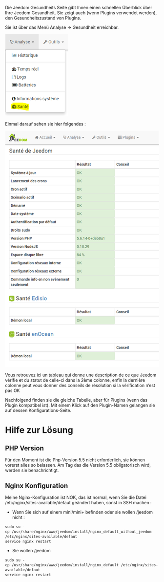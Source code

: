 Die Jeedom Gesundheits Seite gibt Ihnen einen schnellen Überblick über Ihre Jeedom Gesundheit. Sie zeigt auch (wenn Plugins verwendet werden), den Gesundheitszustand von Plugins.

Sie ist über das Menü Analyse → Gesundheit erreichbar.

![](../images/health1.png)

Einmal darauf sehen sie hier folgendes :

![](../images/health2.png)

Vous retrouvez ici un tableau qui donne une description de ce que Jeedom vérifie et du statut de celle-ci dans la 2ème colonne, enfin la dernière colonne peut vous donner des conseils de résolution si la vérification n’est pas OK

Nachfolgend finden sie die gleiche Tabelle, aber für Plugins (wenn das Plugin kompatibel ist). Mit einem Klick auf den Plugin-Namen gelangen sie auf dessen Konfigurations-Seite.

Hilfe zur Lösung
================

PHP Version
-----------

Für den Moment ist die Php-Version 5.5 nicht erforderlich, sie können vorerst alles so belassen. Am Tag das die Version 5.5 obligatorisch wird, werden sie benachrichtigt.

Nginx Konfiguration
-------------------

Meine Nginx-Konfiguration ist NOK, das ist normal, wenn Sie die Datei /etc/nginx/sites-available/defaut geändert haben, sonst in SSH machen :

-   Wenn Sie sich auf einem mini/mini+ befinden oder sie wollen /jeedom nicht :

<!-- -->

    sudo su -
    cp /usr/share/nginx/www/jeedom/install/nginx_default_without_jeedom /etc/nginx/sites-available/defaut
    service nginx restart

-   Sie wollen /jeedom

<!-- -->

    sudo su -
    cp /usr/share/nginx/www/jeedom/install/nginx_default /etc/nginx/sites-available/defaut
    service nginx restart

